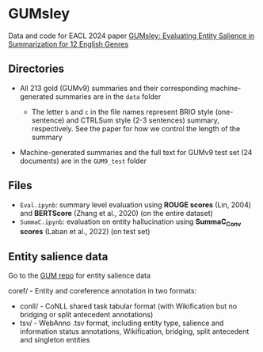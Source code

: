# GUMsley

Data and code for EACL 2024 paper [GUMsley: Evaluating Entity Salience in Summarization for 12 English Genres](https://aclanthology.org/2024.eacl-long.158/&target=_blank)

## Directories
- All 213 gold (GUMv9) summaries and their corresponding machine-generated summaries are in the `data` folder
  - The letter `b` and `c` in the file names represent BRIO style (one-sentence) and CTRLSum style (2-3 sentences) summary, respectively. See the paper for how we control the length of the summary

- Machine-generated summaries and the full text for GUMv9 test set (24 documents) are in the `GUM9_test` folder

## Files
- `Eval.ipynb`: summary level evaluation using **ROUGE scores** (Lin, 2004) and **BERTScore** (Zhang et al., 2020) (on the entire dataset)
- `SummaC.ipynb`: evaluation on entity hallucination using **SummaC<sub>Conv</sub> scores** (Laban et al., 2022) (on test set)


## Entity salience data
Go to the <a href="https://github.com/amir-zeldes/gum/tree/master" target="_blank">GUM repo</a> for entity salience data

coref/ - Entity and coreference annotation in two formats:
  - conll/ - CoNLL shared task tabular format (with Wikification but no bridging or split antecedent annotations)
  - tsv/ - WebAnno .tsv format, including entity type, salience and information status annotations, Wikification, bridging, split antecedent and singleton entities
